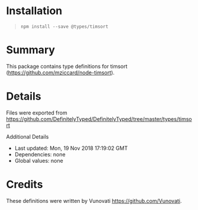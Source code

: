 # Installation
> `npm install --save @types/timsort`

# Summary
This package contains type definitions for timsort (https://github.com/mziccard/node-timsort).

# Details
Files were exported from https://github.com/DefinitelyTyped/DefinitelyTyped/tree/master/types/timsort

Additional Details
 * Last updated: Mon, 19 Nov 2018 17:19:02 GMT
 * Dependencies: none
 * Global values: none

# Credits
These definitions were written by Vunovati <https://github.com/Vunovati>.
